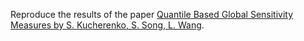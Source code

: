 Reproduce the results of the paper [Quantile Based Global Sensitivity Measures by S. Kucherenko, S. Song, L. Wang](https://www.sciencedirect.com/science/article/abs/pii/S0951832016304574).
